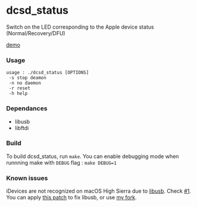 # dcsd_status
Switch on the LED corresponding to the Apple device status (Normal/Recovery/DFU) 

[demo](https://youtu.be/BreVZON1wdE)

### Usage 
```
usage : ./dcsd_status [OPTIONS]
 -s	stop deamon
 -n	no daemon
 -r	reset
 -h	help
```

### Dependances
- libusb
- libftdi

### Build
To build dcsd_status, run `make`. You can enable debugging mode when runnning make with `DEBUG` flag : `make DEBUG=1`

### Known issues
iDevices are not recognized on macOS High Sierra due to [libusb](https://github.com/libusb/libusb/issues/290). Check [#1](https://github.com/matteyeux/dcsd_status/issues/1). <br>
You can apply [this patch](https://github.com/matteyeux/dcsd_status/blob/master/libusb.patch) to fix libusb, or use [my fork](https://github.com/matteyeux/libusb.git).
